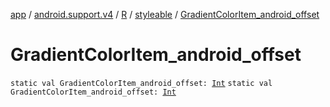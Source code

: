 [app](../../../index.md) / [android.support.v4](../../index.md) / [R](../index.md) / [styleable](index.md) / [GradientColorItem_android_offset](./-gradient-color-item_android_offset.md)

# GradientColorItem_android_offset

`static val GradientColorItem_android_offset: `[`Int`](https://kotlinlang.org/api/latest/jvm/stdlib/kotlin/-int/index.html)
`static val GradientColorItem_android_offset: `[`Int`](https://kotlinlang.org/api/latest/jvm/stdlib/kotlin/-int/index.html)